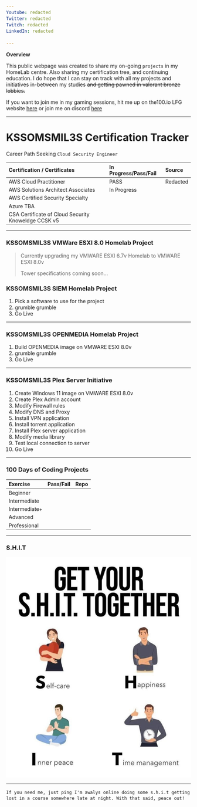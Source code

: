 ```yaml
---
Youtube: redacted
Twitter: redacted
Twitch: redacted
LinkedIn: redacted

---
```


**Overview**

This public webpage was created to share my on-going `projects` in my HomeLab centre. Also sharing my certification tree, and continuing education. I do hope that I can stay on track with all my projects and initiatives in-between my studies ~~and getting pawned in valorant bronze lobbies.~~

If you want to join me in my gaming sessions, hit me up on the100.io LFG website [here](https://youtu.be/sXwaRjU7Tj0) or join me on discord [here](https://youtu.be/sXwaRjU7Tj0)

----

# KSSOMSMIL3S Certification Tracker

Career Path Seeking `Cloud Security Engineer`

| Certification / Certificates       | In Progress/Pass/Fail          | Source |
|:-------------|:------------------|:------|
| AWS Cloud Practitioner          | PASS | Redacted  |
| AWS Solutions Architect Associates|  In Progress  |   |
| AWS Certified Security Specialty           |       |    |
| Azure TBA          |  |   |
| CSA Certificate of Cloud Security Knoweldge CCSK v5           |  |   |

-----

### KSSOMSMIL3S VMWare ESXI 8.0 Homelab Project

> Currently upgrading my VMWARE ESXI 6.7v Homelab to VMWARE ESXI 8.0v
>
> Tower specifications coming soon...

### KSSOMSMIL3S SIEM Homelab Project

1.  Pick a software to use for the project
2.  grumble grumble
3.  Go Live

-----

### KSSOMSMIL3S OPENMEDIA Homelab Project

1.  Build OPENMEDIA image on VMWARE ESXI 8.0v
2.  grumble grumble
3.  Go Live

-----

### KSSOMSMIL3S Plex Server Initiative 

1.  Create Windows 11 image on VMWARE ESXI 8.0v 
2.  Create Plex Admin account
3.  Modify Firewall rules
4.  Modify DNS and Proxy
5.  Install VPN application
6.  Install torrent application
7.  Install Plex server application
8.  Modify media library
9.  Test local connection to server
10.  Go Live

-----

### 100 Days of Coding Projects

| Exercise        | Pass/Fail          | Repo |
|:-------------|:------------------|:------|
| Beginner           |  |   |
| Intermediate |    |   |
| Intermediate+           |       |    |
| Advanced           |  |   |
| Professional           |  |   |

-----

### S.H.I.T

![Get yo S.H.I.T together](https://github.com/KSSOMSMIL3S/KSSOMSMIL3S/blob/main/20240609_060131.jpg)

-----

```
If you need me, just ping I'm awalys online doing some s.h.i.t getting lost in a course somewhere late at night. With that said, peace out!
```
